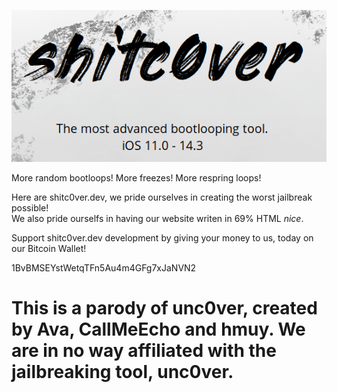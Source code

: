 ![](shit.png)



More random bootloops!
More freezes!
More respring loops!

Here are shitc0ver.dev, we pride ourselves in creating the worst jailbreak possible!</br>
We also pride ourselfs in having our website writen in 69% HTML *nice*.



Support shitc0ver.dev development by giving your money to us, today on our Bitcoin Wallet!

1BvBMSEYstWetqTFn5Au4m4GFg7xJaNVN2




# This is a parody of unc0ver, created by Ava, CallMeEcho and hmuy. We are in no way affiliated with the jailbreaking tool, unc0ver.
